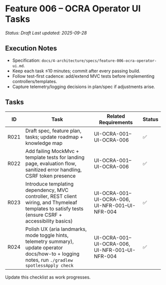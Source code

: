 # Feature 006 – OCRA Operator UI Tasks

_Status: Draft_
_Last updated: 2025-09-28_

## Execution Notes
- Specification: `docs/4-architecture/specs/feature-006-ocra-operator-ui.md`.
- Keep each task ≤10 minutes; commit after every passing build.
- Follow test-first cadence: add/extend MVC tests before implementing controllers/templates.
- Capture telemetry/logging decisions in plan/spec if adjustments arise.

## Tasks
| ID | Task | Related Requirements | Status |
|----|------|----------------------|--------|
| R021 | Draft spec, feature plan, tasks; update roadmap + knowledge map | UI-OCRA-001–UI-OCRA-006 | ✅ |
| R022 | Add failing MockMvc + template tests for landing page, evaluation flow, sanitized error handling, CSRF token presence | UI-OCRA-001–UI-OCRA-006 | ✅ |
| R023 | Introduce templating dependency, MVC controller, REST client wiring, and Thymeleaf templates to satisfy tests (ensure CSRF + accessibility basics) | UI-OCRA-001–UI-OCRA-006, UI-NFR-001–UI-NFR-004 | ✅ |
| R024 | Polish UX (aria landmarks, mode toggle hints, telemetry summary), update operator docs/how-to + logging notes, run `./gradlew spotlessApply check` | UI-OCRA-001–UI-OCRA-006, UI-NFR-001–UI-NFR-004 | ✅  |

Update this checklist as work progresses.
